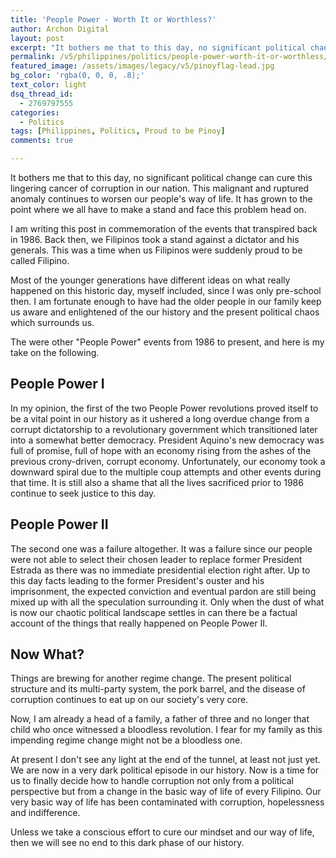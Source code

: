 ```yaml
---
title: 'People Power - Worth It or Worthless?'
author: Archon Digital
layout: post
excerpt: "It bothers me that to this day, no significant political change can cure this lingering cancer of corruption in our nation. This malignant and ruptured anomaly continues to worsen our people's way of life. It has grown to the point where we all have to make a stand and face this problem head on."
permalink: /v5/philippines/politics/people-power-worth-it-or-worthless/
featured_image: /assets/images/legacy/v5/pinoyflag-lead.jpg
bg_color: 'rgba(0, 0, 0, .8);'
text_color: light
dsq_thread_id:
  - 2769797555
categories:
  - Politics
tags: [Philippines, Politics, Proud to be Pinoy]
comments: true

---
```

<p class="lead">It bothers me that to this day, no significant political change can cure this lingering cancer of corruption in our nation. This malignant and ruptured anomaly continues to worsen our people's way of life. It has grown to the point where we all have to make a stand and face this problem head on.</p>

I am writing this post in commemoration of the events that transpired back in 1986. Back then, we Filipinos took a stand against a dictator and his generals. This was a time when us Filipinos were suddenly proud to be called Filipino.

<!--more-->

Most of the younger generations have different ideas on what really happened on this historic day, myself included, since I was only pre-school then. I am fortunate enough to have had the older people in our family keep us aware and enlightened of the our history and the present political chaos which surrounds us. 

The were other "People Power" events from 1986 to present, and here is my take on the following.

## People Power I

In my opinion, the first of the two People Power revolutions proved itself to be a vital point in our history as it ushered a long overdue change from a corrupt dictatorship to a revolutionary government which transitioned later into a somewhat better democracy. President Aquino's new democracy was full of promise, full of hope with an economy rising from the ashes of the previous crony-driven, corrupt economy. Unfortunately, our economy took a downward spiral due to the multiple coup attempts and other events during that time. It is still also a shame that all the lives sacrificed prior to 1986 continue to seek justice to this day.

## People Power II

The second one was a failure altogether. It was a failure since our people were not able to select their chosen leader to replace former President Estrada as there was no immediate presidential election right after. Up to this day facts leading to the former President's ouster and his imprisonment, the expected conviction and eventual pardon are still being mixed up with all the speculation surrounding it. Only when the dust of what is now our chaotic political landscape settles in can there be a factual account of the things that really happened on People Power II.

## Now What?

Things are brewing for another regime change. The present political structure and its multi-party system, the pork barrel, and the disease of corruption continues to eat up on our society's very core.

Now, I am already a head of a family, a father of three and no longer that child who once witnessed a bloodless revolution. I fear for my family as this impending regime change might not be a bloodless one.

At present I don't see any light at the end of the tunnel, at least not just yet. We are now in a very dark political episode in our history. Now is a time for us to finally decide how to handle corruption not only from a political perspective but from a change in the basic way of life of every Filipino. Our very basic way of life has been contaminated with corruption, hopelessness and indifference.

Unless we take a conscious effort to cure our mindset and our way of life, then we will see no end to this dark phase of our history.

